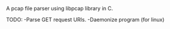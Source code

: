 A pcap file parser using libpcap library in C.

TODO:
-Parse GET request URIs.
-Daemonize program (for linux)
